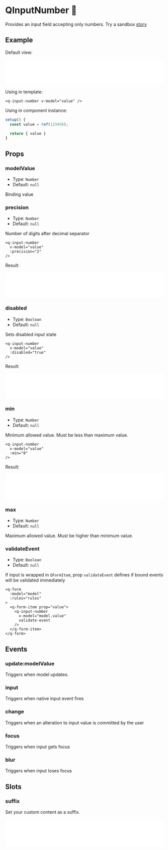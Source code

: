# QInputNumber 🔢

Provides an input field accepting only numbers. Try a sandbox [story](https://qui-max.netlify.app/?path=/story/components-qinputnumber--default)

## Example

Default view:

<iframe height="80" style="width: 100%;" scrolling="no" frameborder="no" src="/QInputNumber/main.html"></iframe>

Using in template:

```vue
<q-input-number v-model="value" />
```

Using in component instance:

```js
setup() {
  const value = ref(123456);

  return { value }
}
```

## Props

### modelValue

- Type: `Number`
- Default: `null`

Binding value

### precision

- Type: `Number`
- Default: `null`

Number of digits after decimal separator

```vue
<q-input-number
  v-model="value"
  :precision="2"
/>
```

Result:

<iframe height="80" style="width: 100%;" scrolling="no" frameborder="no" src="/QInputNumber/precision.html"></iframe>

### disabled

- Type: `Boolean`
- Default: `null`

Sets disabled input state

```vue
<q-input-number
  v-model="value"
  :disabled="true"
/>
```

Result:

<iframe height="80" style="width: 100%;" scrolling="no" frameborder="no" src="/QInputNumber/disabled.html"></iframe>

### min

- Type: `Number`
- Default: `null`

Minimum allowed value. Must be less than maximum value.

```vue
<q-input-number
  v-model="value"
  :min="0"
/>
```

Result:

<iframe height="80" style="width: 100%;" scrolling="no" frameborder="no" src="/QInputNumber/positive.html"></iframe>

### max

- Type: `Number`
- Default: `null`

Maximum allowed value. Must be higher than minimum value.

### validateEvent

- Type: `Boolean`
- Default: `null`

If input is wrapped in `QFormItem`, prop `validateEvent` defines if bound events will be validated immediately

```vue
<q-form
  :model="model"
  :rules="rules"
>
  <q-form-item prop="value">
    <q-input-number 
      v-model="model.value" 
      validate-event 
    />
  </q-form-item>
</q-form>
```

## Events

### update:modelValue

Triggers when model updates.

### input

Triggers when native input event fires

### change

Triggers when an alteration to input value is committed by the user

### focus

Triggers when input gets focus

### blur

Triggers when input loses focus

## Slots

### suffix

Set your custom content as a suffix.

<iframe style="width: 100%; height: 85px" scrolling="no" frameborder="no" src="/QInputNumber/suffix.html"></iframe>
